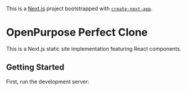 This is a [Next.js](https://nextjs.org) project bootstrapped with [`create-next-app`](https://nextjs.org/docs/app/api-reference/cli/create-next-app).

# OpenPurpose Perfect Clone

This is a Next.js static site implementation featuring React components.

## Getting Started

First, run the development server:
